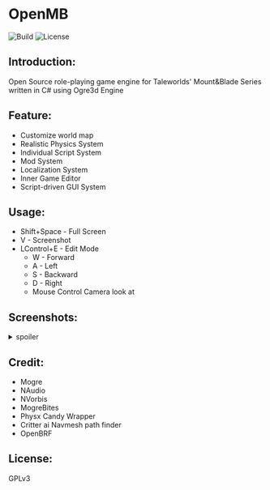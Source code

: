 # OpenMB
![Build](https://api.travis-ci.org/cookgreen/OpenMB.svg?branch=dev) ![License](https://img.shields.io/badge/License-GPL-blue.svg)  

## Introduction:
Open Source role-playing game engine for Taleworlds' Mount&Blade Series written in C# using Ogre3d Engine

## Feature:
* Customize world map  
* Realistic Physics System  
* Individual Script System
* Mod System  
* Localization System  
* Inner Game Editor  
* Script-driven GUI System  

## Usage:
* Shift+Space - Full Screen  
* V - Screenshot  
* LControl+E - Edit Mode  
  * W - Forward  
  * A - Left  
  * S - Backward  
  * D - Right  
  * Mouse Control Camera look at  
  
## Screenshots:
<details>
 <summary>spoiler</summary>
 <img src="https://media.moddb.com/images/games/1/72/71205/image.png" />  
 <img src="https://media.moddb.com/images/games/1/72/71205/inventory.1.png" />  
 <img src="https://media.moddb.com/images/games/1/72/71205/game-notes-faction.PNG" />  
</details>

## Credit:
* Mogre  
* NAudio  
* NVorbis  
* MogreBites  
* Physx Candy Wrapper
* Critter ai Navmesh path finder
* OpenBRF

## License:
GPLv3
